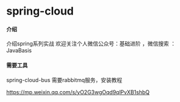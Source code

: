 # spring-cloud

#### 介绍

介绍spring系列实战
欢迎关注个人微信公众号：基础进阶 ，微信搜索 ：JavaBasis

#### 需要工具

spring-cloud-bus 需要rabbitmq服务，安装教程

https://mp.weixin.qq.com/s/yO2G3wgOqd9qlPvXB1shbQ